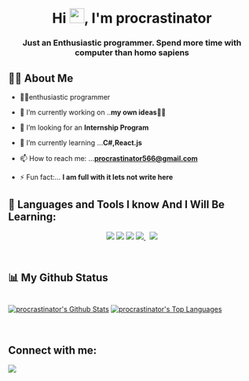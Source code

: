 <h1 align="center">Hi <img src="https://raw.githubusercontent.com/MartinHeinz/MartinHeinz/master/wave.gif" width="30px">, I'm procrastinator</h1>
<h3 align="center">Just an Enthusiastic programmer. Spend more time with computer than homo sapiens</h3>


## 🙋‍♂️ About Me

- 🏴‍☠️enthusiastic programmer

- 🔭 I’m currently working on ..**my own ideas🐱‍💻**

- 👯 I’m looking for an **Internship Program**

- 🌱 I’m currently learning ...**C#,React.js**

- 📫 How to reach me: ...**procrastinator566@gmail.com**

- ⚡ Fun fact:... **I am full with it lets not write here**


## 🚀 Languages and Tools I know And I Will Be Learning:

<p align="center"> 
    <a href="https://docs.microsoft.com/en-us/dotnet/csharp/" target="_blank"> <img src="https://img.icons8.com/color/48/000000/c-sharp-logo.png"/></a>
    <a href="https://dotnet.microsoft.com/en-us/apps/aspnet" target="_blank"><img src="https://img.icons8.com/external-tal-revivo-shadow-tal-revivo/48/000000/external-net-or-dot-net-a-software-framework-developed-by-microsoft-logo-shadow-tal-revivo.png"/></a>
    <a href="https://www.php.net/" target="_blank"> <img src="https://img.icons8.com/offices/40/000000/php-logo.png"/></a>
    <a style="padding-right:8px;" href="https://www.mysql.com/" target="_blank"> <img src="https://img.icons8.com/fluent/50/000000/mysql-logo.png"/> </a> 
    <a href="https://git-scm.com/" target="_blank"> <img src="https://img.icons8.com/color/48/000000/git.png"/> </a> 
</p>

<!-- [![React Badge](https://img.shields.io/badge/-React-61DBFB?style=for-the-badge&labelColor=black&logo=react&logoColor=61DBFB)](#)  [![Javascript Badge](https://img.shields.io/badge/-Javascript-F0DB4F?style=for-the-badge&labelColor=black&logo=javascript&logoColor=F0DB4F)](#) [![Typescript Badge](https://img.shields.io/badge/-Typescript-007acc?style=for-the-badge&labelColor=black&logo=typescript&logoColor=007acc)](#) [![Nodejs Badge](https://img.shields.io/badge/-Nodejs-3C873A?style=for-the-badge&labelColor=black&logo=node.js&logoColor=3C873A)](#) [![GraphQL Badge](https://img.shields.io/badge/-GraphQl-e535ab?style=for-the-badge&labelColor=black&logo=node.js&logoColor=e535ab)](#) -->
<br/>

## 📊 My Github Status

  <br/>
    <a href="https://github.com/DProcrastinator/github-readme-status"><img alt="procrastinator's Github Stats" src="https://github-readme-stats.vercel.app/api?username=DProcrastinator&show_icons=true&count_private=true&theme=react&hide_border=true&bg_color=0D1117" /></a>
  <a href="https://github.com/DProcrastinator/github-readme-status"><img alt="procrastinator's Top Languages" src="https://github-readme-stats.vercel.app/api/top-langs/?username=DProcrastinator&langs_count=8&count_private=true&layout=compact&theme=react&hide_border=true&bg_color=0D1117" /></a>
  <br/>
<br/>
<br/>


## Connect with me:
<p align="left">
<a href = "https://stackoverflow.com/users/15362317/who-do-you-think-am-i"><img src="https://img.icons8.com/fluency/50/000000/stackoverflow.png"/></a>
</p>
